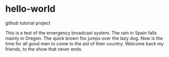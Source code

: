 # hello-world
github tutorial project

This is a test of the emergency broadcast system.
The rain in Spain falls mainly in Oregon.
The quick brown fox jumps over the lazy dog.
Now is the time for all good men to come to the aid of their country.
Welcome back my friends, to the show that never ends.
